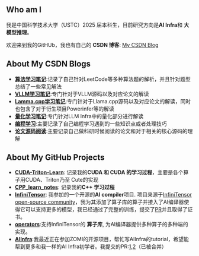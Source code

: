 ## Who am I

我是中国科学技术大学（USTC）2025 届本科生，目前研究方向是**AI Infra**和 **大模型推理**。

欢迎来到我的GitHUb，我也有自己的 **CSDN 博客**: [My CSDN Blog](https://blog.csdn.net/qq_71640350?spm=1011.2480.3001.5343)

## About My CSDN Blogs
- [**算法学习笔记**](https://blog.csdn.net/qq_71640350/category_12999124.html):记录了自己针对LeetCode等多种算法题的解析，并且针对题型总结了一些常见解法
- [**VLLM学习笔记**](https://blog.csdn.net/qq_71640350/category_12985745.html):专门针对于VLLM源码以及对应论文的解读
- [**Lamma.cpp学习笔记**](https://blog.csdn.net/qq_71640350/category_13034956.html):专门针对于Llama.cpp源码以及对应论文的解读，同时也包含了对于衍生项目Powerinfer等的解读
- [**量化学习笔记**](https://blog.csdn.net/qq_71640350/category_13043802.html):专门针对LLM Infra中的量化部分进行解读
- [**编程学习**](https://blog.csdn.net/qq_71640350/category_13031682.html):主要记录了自己编程学习遇到的一些知识点或者处理技巧
- [**论文源码阅读**](https://blog.csdn.net/qq_71640350/category_12993065.html):主要记录自己做科研时候阅读的论文和对于相关的核心源码的理解



## About My GitHub Projects


- [**CUDA-Triton-Learn**](https://github.com/Chosen-David/CUDA-Triton-Learn): 记录我的**CUDA 和 CUDA 的学习过程**，主要是各个算子用CUDA、Triton乃至 Cute的实现
- [**CPP_learn_notes**](https://github.com/Chosen-David/CPP_learn): 记录我的**C++ 学习过程** 
- [**InfiniTensor**](https://github.com/InfiniTensor/InfiniTensor): 我参加的一个开源的**AI compiler**项目. 项目来源于[InfiniTensor open-source community](https://github.com/InfiniTensor/)，我为其添加了算子库的算子并接入了AI编译器使得它可以支持更多的模型，我已经通过了完整的训练，提交了[PR](https://github.com/InfiniTensor/InfiniTensor/pull/293)并且取得了证书。
- [**operators**](https://github.com/Chosen-David/_operators):支持InfiniTensor的 **算子库**, 为AI编译器提供多种算子的多种端的实现。
- [**AIInfra**](https://github.com/Infrasys-AI/AIInfra):我最近正在参加ZOMI的开源项目，帮忙写AIInfra的tutorial，希望能帮到更多和我一样的AI Infra初学者。我提交的PR:[1](https://github.com/Infrasys-AI/AIInfra/pull/176),[2](https://github.com/Infrasys-AI/AIInfra/pull/179)（已被合并）



